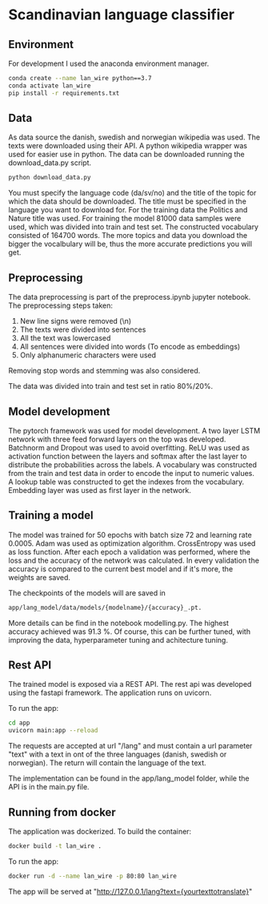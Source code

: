 # Scandinavian language classifier

## Environment

For development I used the anaconda environment manager.

```bash
conda create --name lan_wire python==3.7
conda activate lan_wire
pip install -r requirements.txt
```

## Data

As data source the danish, swedish and norwegian wikipedia was used. The texts were downloaded using their API.
A python wikipedia wrapper was used for easier use in python.
The data can be downloaded running the download_data.py script.

```bash
python download_data.py
```

You must specify the language code (da/sv/no) and the title of the topic for which the data should be downloaded. The title must be specified in the language you want to download for. For the training data the Politics and Nature title was used. For training the model 81000 data samples were used, which was divided into train and test set. The constructed vocabulary consisted of 164700 words. The more topics and data you download the bigger the vocalbulary will be, thus the more accurate predictions you will get. 

## Preprocessing

The data preprocessing is part of the preprocess.ipynb jupyter notebook.
The preprocessing steps taken:

1. New line signs were removed (\n)
2. The texts were divided into sentences
3. All the text was lowercased
4. All sentences were divided into words (To encode as embeddings)
5. Only alphanumeric characters were used

Removing stop words and stemming was also considered.

The data was divided into train and test set in ratio 80%/20%.

## Model development

The pytorch framework was used for model development.
A two layer LSTM network with three feed forward layers on the top was developed. Batchnorm and Dropout was used to avoid overfitting. ReLU was used as activation function between the layers and softmax after the last layer to distribute the probabilities across the labels.
A vocabulary was constructed from the train and test data in order to encode the input to numeric values.
A lookup table was constructed to get the indexes from the vocabulary. Embedding layer was used as first layer in the network.

## Training a model

The model was trained for 50 epochs with batch size 72 and learning rate 0.0005. Adam was used as optimization algorithm.
CrossEntropy was used as loss function. After each epoch a validation was performed, where the loss and the accuracy of the network was calculated. In every validation the accuracy is compared to the current best model and if it's more, the weights are saved.

The checkpoints of the models will are saved in

```bash
app/lang_model/data/models/{modelname}/{accuracy}_.pt.
```

More details can be find in the notebook modelling.py.
The highest accuracy achieved was 91.3 %. Of course, this can be further tuned, with improving the data, hyperparameter tuning and achitecture tuning.

## Rest API

The trained model is exposed via a REST API. The rest api was developed using the fastapi framework. The application runs on uvicorn.

To run the app:

```bash
cd app
uvicorn main:app --reload
```

The requests are accepted at url "/lang" and must contain a url parameter "text" with a text in ont of the three languages (danish, swedish or norwegian).
The return will contain the language of the text.

The implementation can be found in the app/lang_model folder, while the API is in the main.py file.

## Running from docker

The application was dockerized.
To build the container:

```bash
docker build -t lan_wire .
```

To run the app:

```bash
docker run -d --name lan_wire -p 80:80 lan_wire
```

The app will be served at "http://127.0.0.1/lang?text={yourtexttotranslate}"
